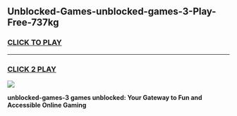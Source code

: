 
## Unblocked-Games-unblocked-games-3-Play-Free-737kg
<h3>
<a href="https://premium76.site?title=unblocked-games-3&ref=19M">CLICK TO PLAY</a></h3>
<hr>

<h3>
<a href="https://premium76.site?title=unblocked-games-3&ref=19M">CLICK 2 PLAY</a>
  
</h3>

<a href="https://premium76.site?title=unblocked-games-3&ref=19M"><img src="https://clearcache.store/games.png"></a>


**unblocked-games-3 games unblocked: Your Gateway to Fun and Accessible Online Gaming**
